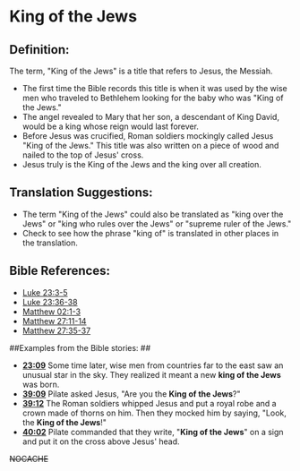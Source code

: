 # King of the Jews #

## Definition: ##

The term, "King of the Jews" is a title that refers to Jesus, the Messiah.

* The first time the Bible records this title is when it was used by the wise men who traveled to Bethlehem looking for the baby who was "King of the Jews."
* The angel revealed to Mary that her son, a descendant of King David, would be a king whose reign would last forever.
* Before Jesus was crucified, Roman soldiers mockingly called Jesus "King of the Jews." This title was also written on a piece of wood and nailed to the top of Jesus' cross.
* Jesus truly is the King of the Jews and the king over all creation.

## Translation Suggestions: ##

* The term "King of the Jews" could also be translated as "king over the Jews" or "king who rules over the Jews" or "supreme ruler of the Jews."
* Check to see how the phrase "king of" is translated in other places in the translation.



## Bible References: ##

* [Luke 23:3-5](en/tn/luk/help/23/03)
* [Luke 23:36-38](en/tn/luk/help/23/36)
* [Matthew 02:1-3](en/tn/mat/help/02/01)
* [Matthew 27:11-14](en/tn/mat/help/27/11)
* [Matthew 27:35-37](en/tn/mat/help/27/35)

##Examples from the Bible stories: ##

* __[23:09](en/tn/obs/help/23/09)__ Some time later, wise men from countries far to the east saw an unusual star in the sky. They realized it meant a new __king of the Jews__  was born.
* __[39:09](en/tn/obs/help/39/09)__ Pilate asked Jesus, "Are you the __King of the Jews__?"
* __[39:12](en/tn/obs/help/39/12)__ The Roman soldiers whipped Jesus and put a royal robe and a crown made of thorns on him. Then they mocked him by saying, "Look, the __King of the Jews__!"
* __[40:02](en/tn/obs/help/40/02)__ Pilate commanded that they write, "__King of the Jews__" on a sign and put it on the cross above Jesus' head.



~~NOCACHE~~